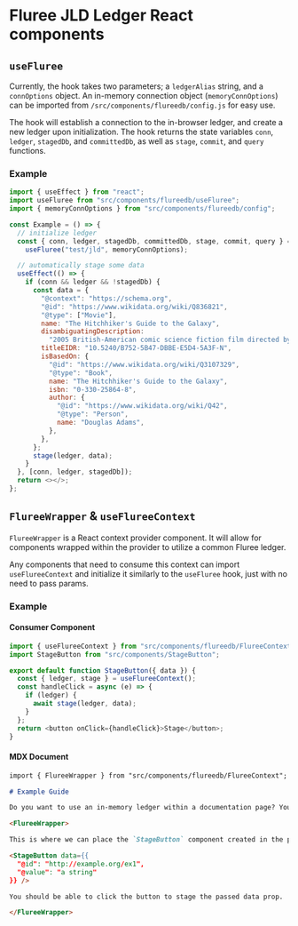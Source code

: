 # Fluree JLD Ledger React components

## `useFluree`

Currently, the hook takes two parameters; a `ledgerAlias` string, and a `connOptions` object. An in-memory connection object (`memoryConnOptions`) can be imported from `/src/components/flureedb/config.js` for easy use.

The hook will establish a connection to the in-browser ledger, and create a new ledger upon initialization. The hook returns the state variables `conn`, `ledger`, `stagedDb`, and `committedDb`, as well as `stage`, `commit`, and `query` functions.

### Example

```javascript
import { useEffect } from "react";
import useFluree from "src/components/flureedb/useFluree";
import { memoryConnOptions } from "src/components/flureedb/config";

const Example = () => {
  // initialize ledger
  const { conn, ledger, stagedDb, committedDb, stage, commit, query } =
    useFluree("test/jld", memoryConnOptions);

  // automatically stage some data
  useEffect(() => {
    if (conn && ledger && !stagedDb) {
      const data = {
        "@context": "https://schema.org",
        "@id": "https://www.wikidata.org/wiki/Q836821",
        "@type": ["Movie"],
        name: "The Hitchhiker's Guide to the Galaxy",
        disambiguatingDescription:
          "2005 British-American comic science fiction film directed by Garth Jennings",
        titleEIDR: "10.5240/B752-5B47-DBBE-E5D4-5A3F-N",
        isBasedOn: {
          "@id": "https://www.wikidata.org/wiki/Q3107329",
          "@type": "Book",
          name: "The Hitchhiker's Guide to the Galaxy",
          isbn: "0-330-25864-8",
          author: {
            "@id": "https://www.wikidata.org/wiki/Q42",
            "@type": "Person",
            name: "Douglas Adams",
          },
        },
      };
      stage(ledger, data);
    }
  }, [conn, ledger, stagedDb]);
  return <></>;
};
```

## `FlureeWrapper` & `useFlureeContext`

`FlureeWrapper` is a React context provider component. It will allow for components wrapped within the provider to utilize a common Fluree ledger.

Any components that need to consume this context can import `useFlureeContext` and initialize it similarly to the `useFluree` hook, just with no need to pass params.

### Example

#### Consumer Component

```javascript
import { useFlureeContext } from "src/components/flureedb/FlureeContext";
import StageButton from "src/components/StageButton";

export default function StageButton({ data }) {
  const { ledger, stage } = useFlureeContext();
  const handleClick = async (e) => {
    if (ledger) {
      await stage(ledger, data);
    }
  };
  return <button onClick={handleClick}>Stage</button>;
}
```

#### MDX Document

```md
import { FlureeWrapper } from "src/components/flureedb/FlureeContext";

# Example Guide

Do you want to use an in-memory ledger within a documentation page? You're in luck. First wrap any React components that need to use the ledger within the `FlureeWrapper` component, like so.

<FlureeWrapper>

This is where we can place the `StageButton` component created in the previous code block.

<StageButton data={{
  "@id": "http://example.org/ex1",
  "@value": "a string"
}} />

You should be able to click the button to stage the passed data prop.

</FlureeWrapper>
```
